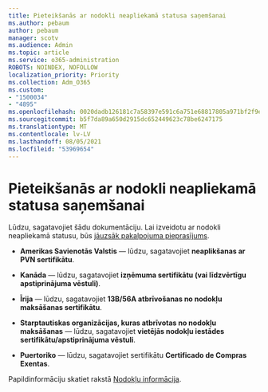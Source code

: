 ```yaml
---
title: Pieteikšanās ar nodokli neapliekamā statusa saņemšanai
ms.author: pebaum
author: pebaum
manager: scotv
ms.audience: Admin
ms.topic: article
ms.service: o365-administration
ROBOTS: NOINDEX, NOFOLLOW
localization_priority: Priority
ms.collection: Adm_O365
ms.custom:
- "1500034"
- "4895"
ms.openlocfilehash: 0020dadb126181c7a58397e591c6a751e68817805a971bf2f9e9bdda94c6f1e4
ms.sourcegitcommit: b5f7da89a650d2915dc652449623c78be6247175
ms.translationtype: MT
ms.contentlocale: lv-LV
ms.lasthandoff: 08/05/2021
ms.locfileid: "53969654"
---
```

# <a name="apply-for-tax-exempt-status"></a>Pieteikšanās ar nodokli neapliekamā statusa saņemšanai

Lūdzu, sagatavojiet šādu dokumentāciju. Lai izveidotu ar nodokli neapliekamā statusu, būs [jāuzsāk pakalpojuma pieprasījums](https://go.microsoft.com/fwlink/p/?linkid=518322).

- **Amerikas Savienotās Valstis** — lūdzu, sagatavojiet **neaplikšanas ar PVN sertifikātu**.

- **Kanāda** — lūdzu, sagatavojiet **izņēmuma sertifikātu (vai līdzvērtīgu apstiprinājuma vēstuli)**.

- **Īrija** — lūdzu, sagatavojiet **13B/56A atbrīvošanas no nodokļu maksāšanas sertifikātu**.

- **Starptautiskas organizācijas, kuras atbrīvotas no nodokļu maksāšanas** — lūdzu, sagatavojiet **vietējās nodokļu iestādes sertifikātu/apstiprinājuma vēstuli**.

- **Puertoriko** — lūdzu, sagatavojiet sertifikātu **Certificado de Compras Exentas**.

Papildinformāciju skatiet rakstā [Nodokļu informācija](/microsoft-365/commerce/billing-and-payments/tax-information).
